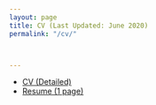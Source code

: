 ```yaml
---
layout: page
title: CV (Last Updated: June 2020)
permalink: "/cv/"



---
```

- [CV (Detailed)](https://rish-av.github.io/files/rishav_cv_latest.pdf)
- [Resume (1 page)](https://rish-av.github.io/files/rishav_newResume.pdf)
